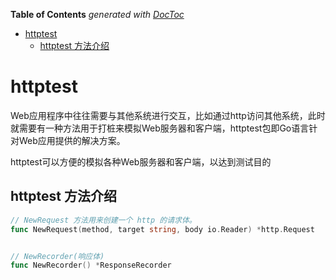 <!-- START doctoc generated TOC please keep comment here to allow auto update -->
<!-- DON'T EDIT THIS SECTION, INSTEAD RE-RUN doctoc TO UPDATE -->
**Table of Contents**  *generated with [DocToc](https://github.com/thlorenz/doctoc)*

- [httptest](#httptest)
  - [httptest 方法介绍](#httptest-%E6%96%B9%E6%B3%95%E4%BB%8B%E7%BB%8D)

<!-- END doctoc generated TOC please keep comment here to allow auto update -->

# httptest
Web应用程序中往往需要与其他系统进行交互，比如通过http访问其他系统，此时就需要有一种方法用于打桩来模拟Web服务器和客户端，httptest包即Go语言针对Web应用提供的解决方案。

httptest可以方便的模拟各种Web服务器和客户端，以达到测试目的

## httptest 方法介绍

```go
// NewRequest 方法用来创建一个 http 的请求体。
func NewRequest(method, target string, body io.Reader) *http.Request


// NewRecorder(响应体)
func NewRecorder() *ResponseRecorder
```


